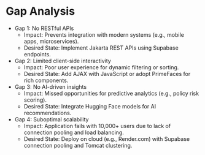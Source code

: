 # Gap Analysis

- Gap 1: No RESTful APIs
  - Impact: Prevents integration with modern systems (e.g., mobile apps, microservices).
  - Desired State: Implement Jakarta REST APIs using Supabase endpoints.
- Gap 2: Limited client-side interactivity
  - Impact: Poor user experience for dynamic filtering or sorting.
  - Desired State: Add AJAX with JavaScript or adopt PrimeFaces for rich components.
- Gap 3: No AI-driven insights
  - Impact: Missed opportunities for predictive analytics (e.g., policy risk scoring).
  - Desired State: Integrate Hugging Face models for AI recommendations.
- Gap 4: Suboptimal scalability
  - Impact: Application fails with 10,000+ users due to lack of connection pooling and load balancing.
  - Desired State: Deploy on cloud (e.g., Render.com) with Supabase connection pooling and Tomcat clustering.
